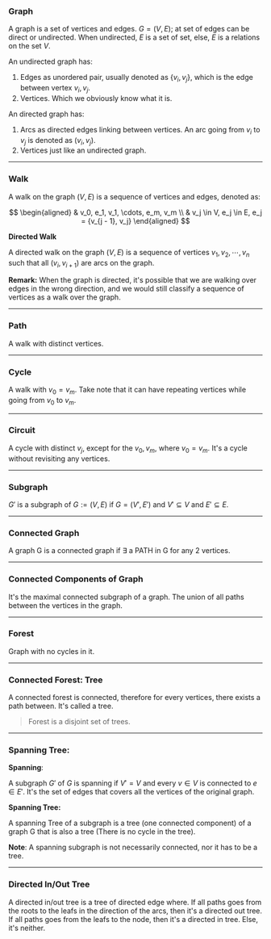 ### **Graph**

A graph is a set of vertices and edges. $G = (V, E)$; at set of edges can be direct or undirected. When undirected, $E$ is a set of set, else, $E$ is a relations on the set $V$. 

An undirected graph has: 
1. Edges as unordered pair, usually denoted as $\{v_i, v_j\}$, which is the edge between vertex $v_i, v_j$. 
2. Vertices. Which we obviously know what it is. 

An directed graph has: 
1. Arcs as directed edges linking between vertices. An arc going from $v_i$ to $v_j$ is denoted as $(v_i, v_j)$. 
2. Vertices just like an undirected graph. 

----
### **Walk**

A walk on the graph $(V, E)$ is a sequence of vertices and edges, denoted as: 

$$
\begin{aligned}
    & v_0, e_1, v_1, \cdots, e_m, v_m
    \\
    & v_j \in V, e_j \in E, e_j = {v_{j - 1}, v_j}
\end{aligned}
$$

**Directed Walk**

A directed walk on the graph $(V, E)$ is a sequence of vertices $v_1, v_2, \cdots, v_n$ such that all $(v_i, v_{i + 1})$ are arcs on the graph. 

**Remark:**
When the graph is directed, it's possible that we are walking over edges in the wrong direction, and we would still classify a sequence of vertices as a walk over the graph. 



----
### **Path**

A walk with distinct vertices. 


----
### **Cycle**
A walk with $v_0 = v_m$. Take note that it can have repeating vertices while going from $v_0$ to $v_m$. 

----
### **Circuit**

A cycle with distinct $v_j$, except for the $v_0, v_m$, where $v_0 = v_m$. It's a cycle without revisiting any vertices. 


----
### **Subgraph**

$G'$ is a subgraph of $G:=(V, E)$ if $G = (V', E')$ and $V'\subseteq V$ and $E'\subseteq E$. 


----
### **Connected Graph**

A graph G is a connected graph if $\exists$ a PATH in G for any 2 vertices. 

----
### **Connected Components of Graph**

It's the maximal connected subgraph of a graph. The union of all paths between the vertices in the graph.  

----
### **Forest**

Graph with no cycles in it. 

----
### **Connected Forest: Tree**

A connected forest is connected, therefore for every vertices, there exists a path between. It's called a tree. 

> Forest is a disjoint set of trees. 

----
### **Spanning Tree:**

**Spanning**:

A subgraph $G'$ of $G$ is spanning if $V' = V$ and every $v\in V$ is connected to $e\in E'$. It's the set of edges that covers all the vertices of the original graph. 

**Spanning Tree:**

A spanning Tree of a subgraph is a tree (one connected component) of a graph G that is also a tree (There is no cycle in the tree). 

**Note**: A spanning subgraph is not necessarily connected, nor it has to be a tree. 

---
### **Directed In/Out Tree**

A directed in/out tree is a tree of directed edge where. If all paths goes from the roots to the leafs in the direction of the arcs, then it's a directed out tree. If all paths goes from the leafs to the node, then it's a directed in tree. Else, it's neither. 